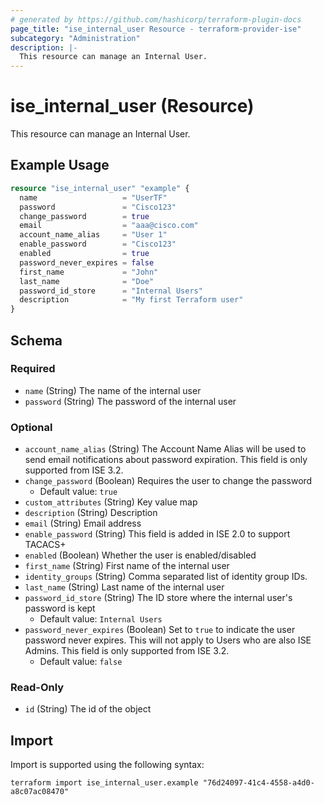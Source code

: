 ```yaml
---
# generated by https://github.com/hashicorp/terraform-plugin-docs
page_title: "ise_internal_user Resource - terraform-provider-ise"
subcategory: "Administration"
description: |-
  This resource can manage an Internal User.
---
```


# ise_internal_user (Resource)

This resource can manage an Internal User.

## Example Usage

```terraform
resource "ise_internal_user" "example" {
  name                   = "UserTF"
  password               = "Cisco123"
  change_password        = true
  email                  = "aaa@cisco.com"
  account_name_alias     = "User 1"
  enable_password        = "Cisco123"
  enabled                = true
  password_never_expires = false
  first_name             = "John"
  last_name              = "Doe"
  password_id_store      = "Internal Users"
  description            = "My first Terraform user"
}
```

<!-- schema generated by tfplugindocs -->
## Schema

### Required

- `name` (String) The name of the internal user
- `password` (String) The password of the internal user

### Optional

- `account_name_alias` (String) The Account Name Alias will be used to send email notifications about password expiration. This field is only supported from ISE 3.2.
- `change_password` (Boolean) Requires the user to change the password
  - Default value: `true`
- `custom_attributes` (String) Key value map
- `description` (String) Description
- `email` (String) Email address
- `enable_password` (String) This field is added in ISE 2.0 to support TACACS+
- `enabled` (Boolean) Whether the user is enabled/disabled
- `first_name` (String) First name of the internal user
- `identity_groups` (String) Comma separated list of identity group IDs.
- `last_name` (String) Last name of the internal user
- `password_id_store` (String) The ID store where the internal user's password is kept
  - Default value: `Internal Users`
- `password_never_expires` (Boolean) Set to `true` to indicate the user password never expires. This will not apply to Users who are also ISE Admins. This field is only supported from ISE 3.2.
  - Default value: `false`

### Read-Only

- `id` (String) The id of the object

## Import

Import is supported using the following syntax:

```shell
terraform import ise_internal_user.example "76d24097-41c4-4558-a4d0-a8c07ac08470"
```
